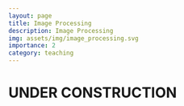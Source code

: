 ```yaml
---
layout: page
title: Image Processing
description: Image Processing
img: assets/img/image_processing.svg
importance: 2
category: teaching
---
```


# UNDER CONSTRUCTION


